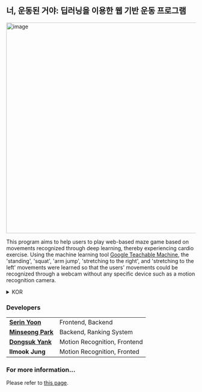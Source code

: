 ## 너, 운동된 거야: 딥러닝을 이용한 웹 기반 운동 프로그램

<img width="559" alt="image" src="https://user-images.githubusercontent.com/53158200/207316040-0529be54-94e4-4b09-9794-25b1e00868da.png">

This program aims to help users to play web-based maze game based on movements recognized through deep learning, thereby experiencing cardio exercise. Using the machine learning tool [Google Teachable Machine](https://teachablemachine.withgoogle.com/), the 'standing', 'squat', 'arm jump', 'stretching to the right', and 'stretching to the left' movements were learned so that the users' movements could be recognized through a webcam without any specific device such as a motion recognition camera.

<details>
<summary>KOR</summary>
<div markdown="1">       
  본 프로그램은 Deep Learning 기술을 기반으로 Web Cam을 통해 사용자의 동작을 인식하고, 인식한 동작을 바탕으로 웹 기반 미로 게임을 플레이할 수 있도록 하여 사용자가 자연스러운 운동 효과를 경험하는 것에 목표를 둔다. Machine Learning 학습 도구 <a href="https://teachablemachine.withgoogle.com/">Google Teachable Machine</a>을 이용하여 ‘서있기’, ‘스쿼트’, ‘팔벌려뛰기’, ‘오른쪽으로 스트레칭하기’, ‘왼쪽으로 스트레칭하기’ 동작을 학습시켜, 모션 인식 카메라 등의 별도의 장치 없이 Web Cam만을 이용해 사용자의 동작을 인식할 수 있도록 하였다.
</div>
</details>


### Developers
<table>
<tr>
    <td>
      <b><a href="https://github.com/Serin-Yoon">Serin Yoon</a></b>
    </td>
    <td>Frontend, Backend</td>
</tr>
<tr>
    <td>
      <b><a href="https://github.com/pminsung12">Minseong Park</a></b>
    </td>
    <td>Backend, Ranking System</td>
</tr>
<tr>
    <td>
      <b><a href="https://github.com/YangDongsuk">Dongsuk Yank</a></b>
    </td>
    <td>Motion Recognition, Frontend</td>
</tr>
<tr>
    <td><b>Ilmook Jung</b></td>
    <td>Motion Recognition, Fronted</td>
</tr>
</table>

### For more information...
Please refer to [this page](https://github.com/its-a-workout/its-a-workout/blob/main/poster.pdf).
